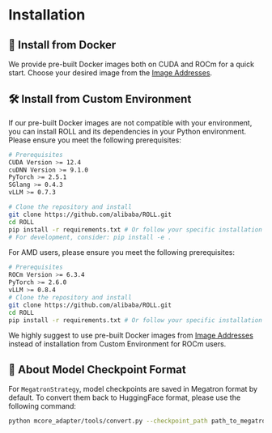 # Installation

## 🐳 Install from Docker

We provide pre-built Docker images both on CUDA and ROCm for a quick start. Choose your desired image from the [Image Addresses](https://alibaba.github.io/ROLL/docs/English/QuickStart/image_address).

## 🛠️ Install from Custom Environment

If our pre-built Docker images are not compatible with your environment, you can install ROLL and its dependencies in your Python environment. Please ensure you meet the following prerequisites:

```bash
# Prerequisites
CUDA Version >= 12.4
cuDNN Version >= 9.1.0
PyTorch >= 2.5.1
SGlang >= 0.4.3
vLLM >= 0.7.3

# Clone the repository and install
git clone https://github.com/alibaba/ROLL.git
cd ROLL
pip install -r requirements.txt # Or follow your specific installation steps
# For development, consider: pip install -e .
```

For AMD users, please ensure you meet the following prerequisites:

```bash
# Prerequisites
ROCm Version >= 6.3.4
PyTorch >= 2.6.0
vLLM >= 0.8.4
# Clone the repository and install
git clone https://github.com/alibaba/ROLL.git
cd ROLL
pip install -r requirements.txt # Or follow your specific installation steps
```
We highly suggest to use pre-built Docker images from [Image Addresses](https://alibaba.github.io/ROLL/docs/English/QuickStart/image_address) instead of installation from Custom Environment for ROCm users.

## 🔄 About Model Checkpoint Format

For `MegatronStrategy`, model checkpoints are saved in Megatron format by default. To convert them back to HuggingFace format, please use the following command:

```bash
python mcore_adapter/tools/convert.py --checkpoint_path path_to_megatron_model --output_path path_to_output_hf_model
```
